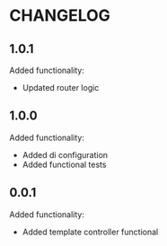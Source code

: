 CHANGELOG
=========

1.0.1
-----

Added functionality:

 * Updated router logic

1.0.0
-----

Added functionality:

 * Added di configuration
 * Added functional tests

0.0.1
-----

Added functionality:

 * Added template controller functional
